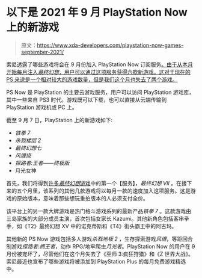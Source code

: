 # 以下是 2021 年 9 月 PlayStation Now 上的新游戏

> 原文：<https://www.xda-developers.com/playstation-now-games-september-2021/>

索尼透露了哪些游戏将会在 9 月份加入 PlayStation Now 订阅服务[。由于从本月开始每月注入*最终幻想*，用户可以通过这项服务获得六款新游戏。这对于现在的 PS 来说是一个相对较大的游戏数量，但是我们这个月也失去了两个游戏。](https://blog.playstation.com/2021/09/06/playstation-now-games-for-september-tekken-7-killing-floor-2-final-fantasy-vii-windbound/)

PS Now 是 PlayStation 的主要云游戏服务，用户可以访问 PlayStation 游戏库，其中一些来自 PS3 时代。游戏既可以下载，也可以直接从云端传输到 PlayStation 游戏机或 PC 上。

截至 9 月 7 日，PlayStation 上的新游戏如下:

*   *铁拳 7*
*   *杀戮楼层 2*
*   *最终幻想七*
*   *风缠绕*
*   *探路者:王者——终极版*
*   月光女神

首先，我们将得到[许多*最终幻想*游戏](https://www.xda-developers.com/playstation-now-adding-final-fantasy-games/)中的第一个【服务】，*最终幻想 VII* 。在接下来的五个月里，该系列的其他几款游戏将以每月一款的速度加入这项服务。这是游戏的原始版本，意味着那些想玩重拍版本的人必须支付全价。

该平台上的另一款大牌游戏是热门格斗游戏系列的最新产品*铁拳 7* 。这款游戏由三岛家族的大部分成员主演，首次包括女家长 Kazumi。其他新角色包括客串拳手，如《T2》最终幻想 XV 中的诺克蒂斯和《T4》街头霸王中的阿古玛。

其他新的 PS Now 游戏包括多人游戏*杀戮地板 2* ，生存探索游戏*风缠*，等距回合制游戏*探路者:拥王者*，动作 RPG/地牢爬虫*月光者*。PlayStation Now 的用户在 9 月份被宠坏了，尽管他们在这个月失去了《巫师 3:疯狂狩猎》和《Z 世界大战》。索尼最近也宣布了哪些游戏将被添加到 PlayStation Plus 的每月免费游戏精选中。